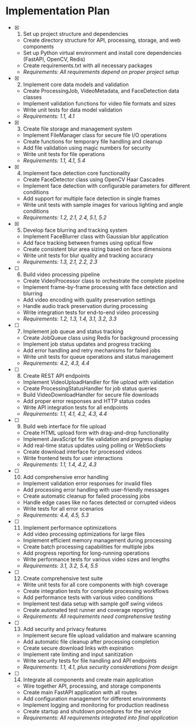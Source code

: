 # Implementation Plan

- [x] 1. Set up project structure and dependencies
  - Create directory structure for API, processing, storage, and web components
  - Set up Python virtual environment and install core dependencies (FastAPI, OpenCV, Redis)
  - Create requirements.txt with all necessary packages
  - _Requirements: All requirements depend on proper project setup_

- [x] 2. Implement core data models and validation
  - Create ProcessingJob, VideoMetadata, and FaceDetection data classes
  - Implement validation functions for video file formats and sizes
  - Write unit tests for data model validation
  - _Requirements: 1.1, 4.1_

- [x] 3. Create file storage and management system
  - Implement FileManager class for secure file I/O operations
  - Create functions for temporary file handling and cleanup
  - Add file validation using magic numbers for security
  - Write unit tests for file operations
  - _Requirements: 1.1, 4.1, 5.4_

- [x] 4. Implement face detection core functionality
  - Create FaceDetector class using OpenCV Haar Cascades
  - Implement face detection with configurable parameters for different conditions
  - Add support for multiple face detection in single frames
  - Write unit tests with sample images for various lighting and angle conditions
  - _Requirements: 1.2, 2.1, 2.4, 5.1, 5.2_

- [x] 5. Develop face blurring and tracking system
  - Implement FaceBlurrer class with Gaussian blur application
  - Add face tracking between frames using optical flow
  - Create consistent blur area sizing based on face dimensions
  - Write unit tests for blur quality and tracking accuracy
  - _Requirements: 1.3, 2.1, 2.2, 2.3_

- [ ] 6. Build video processing pipeline
  - Create VideoProcessor class to orchestrate the complete pipeline
  - Implement frame-by-frame processing with face detection and blurring
  - Add video encoding with quality preservation settings
  - Handle audio track preservation during processing
  - Write integration tests for end-to-end video processing
  - _Requirements: 1.2, 1.3, 1.4, 3.1, 3.2, 3.3_

- [ ] 7. Implement job queue and status tracking
  - Create JobQueue class using Redis for background processing
  - Implement job status updates and progress tracking
  - Add error handling and retry mechanisms for failed jobs
  - Write unit tests for queue operations and status management
  - _Requirements: 4.2, 4.3, 4.4_

- [ ] 8. Create REST API endpoints
  - Implement VideoUploadHandler for file upload with validation
  - Create ProcessingStatusHandler for job status queries
  - Build VideoDownloadHandler for secure file downloads
  - Add proper error responses and HTTP status codes
  - Write API integration tests for all endpoints
  - _Requirements: 1.1, 4.1, 4.2, 4.3, 4.4_

- [ ] 9. Build web interface for file upload
  - Create HTML upload form with drag-and-drop functionality
  - Implement JavaScript for file validation and progress display
  - Add real-time status updates using polling or WebSockets
  - Create download interface for processed videos
  - Write frontend tests for user interactions
  - _Requirements: 1.1, 1.4, 4.2, 4.3_

- [ ] 10. Add comprehensive error handling
  - Implement validation error responses for invalid files
  - Add processing error handling with user-friendly messages
  - Create automatic cleanup for failed processing jobs
  - Handle edge cases like no faces detected or corrupted videos
  - Write tests for all error scenarios
  - _Requirements: 4.4, 4.5, 5.3_

- [ ] 11. Implement performance optimizations
  - Add video processing optimizations for large files
  - Implement efficient memory management during processing
  - Create batch processing capabilities for multiple jobs
  - Add progress reporting for long-running operations
  - Write performance tests for various video sizes and lengths
  - _Requirements: 3.1, 3.2, 5.4, 5.5_

- [ ] 12. Create comprehensive test suite
  - Write unit tests for all core components with high coverage
  - Create integration tests for complete processing workflows
  - Add performance tests with various video conditions
  - Implement test data setup with sample golf swing videos
  - Create automated test runner and coverage reporting
  - _Requirements: All requirements need comprehensive testing_

- [ ] 13. Add security and privacy features
  - Implement secure file upload validation and malware scanning
  - Add automatic file cleanup after processing completion
  - Create secure download links with expiration
  - Implement rate limiting and input sanitization
  - Write security tests for file handling and API endpoints
  - _Requirements: 1.1, 4.1, plus security considerations from design_

- [ ] 14. Integrate all components and create main application
  - Wire together API, processing, and storage components
  - Create main FastAPI application with all routes
  - Add configuration management for different environments
  - Implement logging and monitoring for production readiness
  - Create startup and shutdown procedures for the service
  - _Requirements: All requirements integrated into final application_